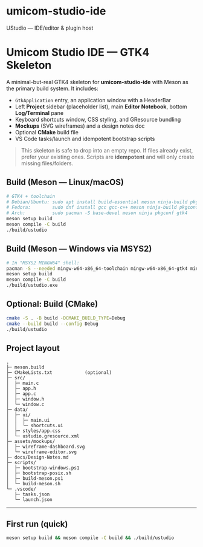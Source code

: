 # umicom-studio-ide
UStudio — IDE/editor &amp; plugin host


# Umicom Studio IDE — GTK4 Skeleton

A minimal-but-real GTK4 skeleton for **umicom-studio-ide** with Meson as the primary build system.
It includes:
- `GtkApplication` entry, an application window with a HeaderBar
- Left **Project** sidebar (placeholder list), main **Editor Notebook**, bottom **Log/Terminal** pane
- Keyboard shortcuts window, CSS styling, and GResource bundling
- **Mockups** (SVG wireframes) and a design notes doc
- Optional **CMake** build file
- VS Code tasks/launch and idempotent bootstrap scripts

> This skeleton is safe to drop into an empty repo. If files already exist, prefer your existing ones.
> Scripts are **idempotent** and will only create missing files/folders.

## Build (Meson — Linux/macOS)
```bash
# GTK4 + toolchain
# Debian/Ubuntu: sudo apt install build-essential meson ninja-build pkg-config libgtk-4-dev
# Fedora:        sudo dnf install gcc gcc-c++ meson ninja-build pkgconf-pkg-config gtk4-devel
# Arch:          sudo pacman -S base-devel meson ninja pkgconf gtk4
meson setup build
meson compile -C build
./build/ustudio
```

## Build (Meson — Windows via MSYS2)
```bash
# In "MSYS2 MINGW64" shell:
pacman -S --needed mingw-w64-x86_64-toolchain mingw-w64-x86_64-gtk4 mingw-w64-x86_64-meson mingw-w64-x86_64-ninja mingw-w64-x86_64-pkgconf
meson setup build
meson compile -C build
./build/ustudio.exe
```

## Optional: Build (CMake)
```bash
cmake -S . -B build -DCMAKE_BUILD_TYPE=Debug
cmake --build build --config Debug
./build/ustudio
```

## Project layout
```
.
├─ meson.build
├─ CMakeLists.txt            (optional)
├─ src/
│  ├─ main.c
│  ├─ app.h
│  ├─ app.c
│  ├─ window.h
│  └─ window.c
├─ data/
│  ├─ ui/
│  │  ├─ main.ui
│  │  └─ shortcuts.ui
│  ├─ styles/app.css
│  └─ ustudio.gresource.xml
├─ assets/mockups/
│  ├─ wireframe-dashboard.svg
│  └─ wireframe-editor.svg
├─ docs/Design-Notes.md
├─ scripts/
│  ├─ bootstrap-windows.ps1
│  ├─ bootstrap-posix.sh
│  ├─ build-meson.ps1
│  └─ build-meson.sh
└─ .vscode/
   ├─ tasks.json
   └─ launch.json
```

---
## First run (quick)
```bash
meson setup build && meson compile -C build && ./build/ustudio
```
